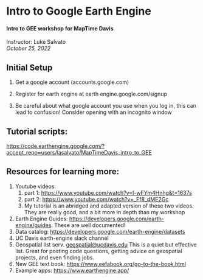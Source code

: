 # Intro to Google Earth Engine
#### Intro to GEE workshop for MapTime Davis
Instructor: Luke Salvato  
_October 25, 2022_  



## Initial Setup
1. Get a google account (accounts.google.com)

2. Register for earth engine at earth engine.google.com/signup

3. Be careful about what google account you use when you log in, this can lead to confusion! Consider opening with an incognito window




## Tutorial scripts:
https://code.earthengine.google.com/?accept_repo=users/lasalvato/MapTimeDavis_intro_to_GEE


## Resources for learning more:
1. Youtube videos: 
    1. part 1: https://www.youtube.com/watch?v=I-wFYm4Hnhg&t=1637s
    2. part 2: https://www.youtube.com/watch?v=_Ff8_dME2Gc
    10. My tutorial is an abridged and adapted version of these two videos. They are really good, and a bit more in depth than my workshop
2. Earth Engine Guides: https://developers.google.com/earth-engine/guides. These are well documented!
3. Data catalog: https://developers.google.com/earth-engine/datasets
4. UC Davis earth-engine slack channel
5. Geospatial list serv. <geospatial@ucdavis.edu> This is a quiet but effective list. Great for posting code questions, getting advice on geospatial projects, and even finding jobs.
6. New GEE text book: https://www.eefabook.org/go-to-the-book.html
7. Example apps: https://www.earthengine.app/


